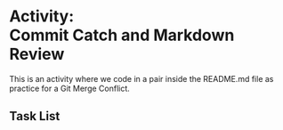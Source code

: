 # Activity: <br> Commit Catch and Markdown Review
This is an activity where we code in a pair inside the README.md file as practice for a Git Merge Conflict. 
## Task List